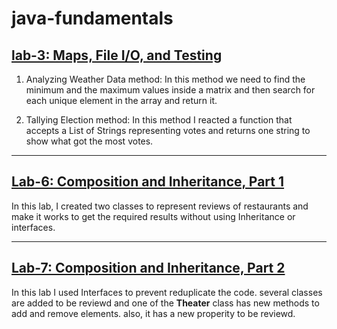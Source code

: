 # java-fundamentals

## [lab-3: Maps, File I/O, and Testing](https://github.com/AseelHamamreh/java-fundamentals/tree/main/basiclibrary/lab3-linter)

1. Analyzing Weather Data method:
In this method we need to find the minimum and the maximum values inside a matrix and then search for each unique element in the array and return it.

2. Tallying Election method:
In this method I reacted a function that accepts a List of Strings representing votes and returns one string to show what got the most votes.

*** 

## [Lab-6: Composition and Inheritance, Part 1](https://github.com/AseelHamamreh/java-fundamentals/tree/main/basiclibrary/lab5-inheritance)

In this lab, I created two classes to represent reviews of restaurants and make it works to get the required results without using Inheritance or interfaces.

***

## [Lab-7: Composition and Inheritance, Part 2](https://github.com/AseelHamamreh/java-fundamentals/tree/main/basiclibrary/lab5-inheritance)

In this lab I used Interfaces to prevent reduplicate the code.
several classes are added to be reviewd and one of the **Theater** class has new methods to add and remove elements. also, it has a new properity to be reviewd. 


